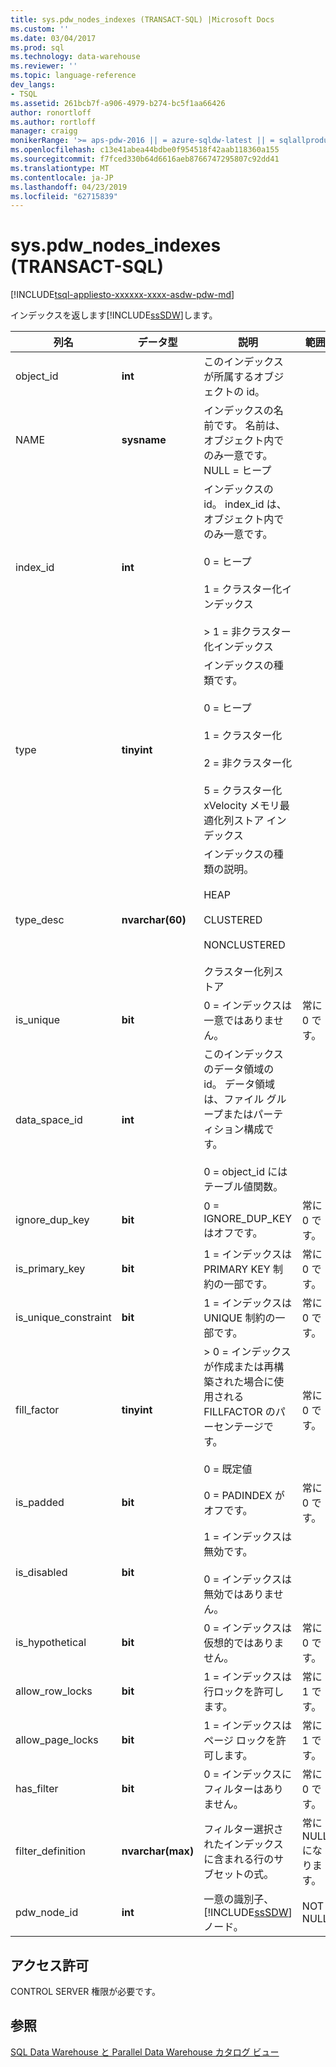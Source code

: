 ```yaml
---
title: sys.pdw_nodes_indexes (TRANSACT-SQL) |Microsoft Docs
ms.custom: ''
ms.date: 03/04/2017
ms.prod: sql
ms.technology: data-warehouse
ms.reviewer: ''
ms.topic: language-reference
dev_langs:
- TSQL
ms.assetid: 261bcb7f-a906-4979-b274-bc5f1aa66426
author: ronortloff
ms.author: rortloff
manager: craigg
monikerRange: '>= aps-pdw-2016 || = azure-sqldw-latest || = sqlallproducts-allversions'
ms.openlocfilehash: c13e41abea44bdbe0f954518f42aab118360a155
ms.sourcegitcommit: f7fced330b64d6616aeb8766747295807c92dd41
ms.translationtype: MT
ms.contentlocale: ja-JP
ms.lasthandoff: 04/23/2019
ms.locfileid: "62715839"
---
```

# <a name="syspdwnodesindexes-transact-sql"></a>sys.pdw_nodes_indexes (TRANSACT-SQL)
[!INCLUDE[tsql-appliesto-xxxxxx-xxxx-asdw-pdw-md](../../includes/tsql-appliesto-xxxxxx-xxxx-asdw-pdw-md.md)]

  インデックスを返します[!INCLUDE[ssSDW](../../includes/sssdw-md.md)]します。  
  
|列名|データ型|説明|範囲|  
|-----------------|---------------|-----------------|-----------|  
|object_id|**int**|このインデックスが所属するオブジェクトの id。||  
|NAME|**sysname**|インデックスの名前です。 名前は、オブジェクト内でのみ一意です。 NULL = ヒープ||  
|index_id|**int**|インデックスの id。 index_id は、オブジェクト内でのみ一意です。<br /><br /> 0 = ヒープ<br /><br /> 1 = クラスター化インデックス<br /><br /> > 1 = 非クラスター化インデックス||  
|type|**tinyint**|インデックスの種類です。<br /><br /> 0 = ヒープ<br /><br /> 1 = クラスター化<br /><br /> 2 = 非クラスター化<br /><br /> 5 = クラスター化 xVelocity メモリ最適化列ストア インデックス|  
|type_desc|**nvarchar(60)**|インデックスの種類の説明。<br /><br /> HEAP<br /><br /> CLUSTERED<br /><br /> NONCLUSTERED<br /><br /> クラスター化列ストア||  
|is_unique|**bit**|0 = インデックスは一意ではありません。|常に 0 です。|  
|data_space_id|**int**|このインデックスのデータ領域の id。 データ領域は、ファイル グループまたはパーティション構成です。<br /><br /> 0 = object_id にはテーブル値関数。||  
|ignore_dup_key|**bit**|0 = IGNORE_DUP_KEY はオフです。|常に 0 です。|  
|is_primary_key|**bit**|1 = インデックスは PRIMARY KEY 制約の一部です。|常に 0 です。|  
|is_unique_constraint|**bit**|1 = インデックスは UNIQUE 制約の一部です。|常に 0 です。|  
|fill_factor|**tinyint**|> 0 = インデックスが作成または再構築された場合に使用される FILLFACTOR のパーセンテージです。<br /><br /> 0 = 既定値|常に 0 です。|  
|is_padded|**bit**|0 = PADINDEX がオフです。|常に 0 です。|  
|is_disabled|**bit**|1 = インデックスは無効です。<br /><br /> 0 = インデックスは無効ではありません。||  
|is_hypothetical|**bit**|0 = インデックスは仮想的ではありません。|常に 0 です。|  
|allow_row_locks|**bit**|1 = インデックスは行ロックを許可します。|常に 1 です。|  
|allow_page_locks|**bit**|1 = インデックスはページ ロックを許可します。|常に 1 です。|  
|has_filter|**bit**|0 = インデックスにフィルターはありません。|常に 0 です。|  
|filter_definition|**nvarchar(max)**|フィルター選択されたインデックスに含まれる行のサブセットの式。|常に NULL になります。|  
|pdw_node_id|**int**|一意の識別子、[!INCLUDE[ssSDW](../../includes/sssdw-md.md)]ノード。|NOT NULL|  
  
## <a name="permissions"></a>アクセス許可  
 CONTROL SERVER 権限が必要です。  
  
## <a name="see-also"></a>参照  
 [SQL Data Warehouse と Parallel Data Warehouse カタログ ビュー](../../relational-databases/system-catalog-views/sql-data-warehouse-and-parallel-data-warehouse-catalog-views.md)  
  
  
